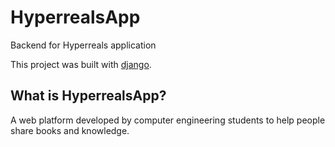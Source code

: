 # HyperrealsApp

Backend for Hyperreals application

This project was built with [django](https://github.com/django/django).

## What is HyperrealsApp?

A web platform developed by computer engineering students to help people share books and knowledge.